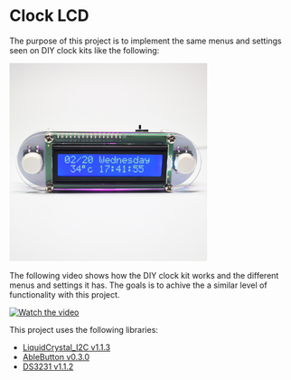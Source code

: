 # Clock LCD

The purpose of this project is to implement the same menus and settings seen on DIY clock kits like the following:

<img src="./imgs/candlelight-effect-lcd.jpg" alt="alt_text" width="350" height="auto">

The following video shows how the DIY clock kit works and the different menus and settings it has. The goals is to
achive the a similar level of functionality with this project.

[![Watch the video](https://img.youtube.com/vi/bsuRm4qQIkY/hqdefault.jpg)](https://www.youtube.com/watch?v=bsuRm4qQIkY)

This project uses the following libraries:
- [LiquidCrystal_I2C v1.1.3](https://github.com/johnrickman/LiquidCrystal_I2C/releases/tag/1.1.3)
- [AbleButton v0.3.0](https://github.com/jsware/able-buttons/releases/tag/0.3.0)
- [DS3231 v1.1.2](https://github.com/NorthernWidget/DS3231/releases/tag/v1.1.2)